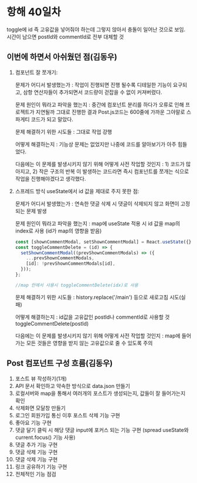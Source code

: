 # 항해 40일차

toggle에 id 즉 고유값을 넣어줘야 하는데 그렇지 않아서 충돌이 일어난 것으로 보임. 시간이 남으면 postId와 commentId로 전부 대체할 것

## 이번에 하면서 아쉬웠던 점(김동우)

1. 컴포넌트 잘 쪼개기:

   문제가 어디서 발생했는가 : 작업이 진행되면 진행 될수록 디테일한 기능이 요구되고, 삼항 연산자들이 추가되면서 코드량이 걷잡을 수 없이 커져버렸다.

   문제 원인이 뭐라고 파악을 했는지 : 중간에 컴포넌트 분리를 하다가 오류로 인해 프로젝트가 지연될까 그대로 진행한 결과 Post.js코드는 600줄에 가까운 그야말로 스파게티 코드가 되고 말았다.

   문제 해결하기 위한 시도들 : 그대로 작업 강행

   어떻게 해결하는지 : 기능상 문제는 없었지만 나중에 코드를 알아보기가 아주 힘들었다.

   다음에는 이 문제를 발생시키지 않기 위해 어떻게 사전 작업할 것인지 : 1) 코드가 많아지고, 2) 작은 구조의 반복 이 발생하는 코드라면 즉시 컴포넌트를 쪼개는 식으로 작업을 진행해야겠다고 생각했다.

2. 스프레드 방식 useState에서 id 값을 제대로 주지 못한 점:

   문제가 어디서 발생했는가 : 연속한 댓글 삭제 시 댓글이 삭제되지 않고 화면이 고정되는 문제 발생

   문제 원인이 뭐라고 파악을 했는지 : map에 useState 적용 시 id 값을 map의 index로 사용 (id가 map의 영향을 받음)

   ```javascript
   const [shownCommentModal, setShownCommentModal] = React.useState({});
   const toggleCommentDelete = (id) => {
     setShownCommentModal((prevShownCommentModals) => ({
       ...prevShownCommentModals,
       [id]: !prevShownCommentModals[id],
     }));
   };

   //map 안에서 사용시 toggleCommentDelete(idx)로 사용
   ```

   문제 해결하기 위한 시도들 : history.replace('/main') 등으로 새로고침 시도(실패)

   어떻게 해결하는지 : id값을 고유값인 postId나 commentId로 사용할 것 toggleCommentDelete(postId)

   다음에는 이 문제를 발생시키지 않기 위해 어떻게 사전 작업할 것인지 : map에 들어가는 모든 것들은 영향을 받지 않는 고유값으로 줄 수 있도록 주의

## Post 컴포넌트 구성 흐름(김동우)

1. 포스트 뷰 작성하기(1개)
2. API 문서 확인하고 약속한 방식으로 data.json 만들기
3. 로컬서버와 map을 통해서 여러개의 포스트가 생성되는지, 값들이 잘 들어가는지 확인
4. 삭제화면 모달창 만들기
5. 로그인 회원가입 통신 이후 포스트 삭제 기능 구현
6. 좋아요 기능 구현
7. 댓글 달기 클릭 시 해당 댓글 input에 포커스 되는 기능 구현 (spread useState와 current.focus() 기능 사용)
8. 댓글 추가 기능 구현
9. 댓글 삭제 기능 구현
10. 댓글 삭제 기능 구현
11. 링크 공유하기 기능 구현
12. 전체적인 기능 점검
